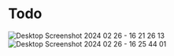 # Todo

![Desktop Screenshot 2024 02 26 - 16 21 26 13](https://github.com/Hj-lh/Todo/assets/160587130/73a47c24-6ada-48ff-bc0d-bef889e5d2fb)
![Desktop Screenshot 2024 02 26 - 16 25 44 01](https://github.com/Hj-lh/Todo/assets/160587130/8c2bea20-9645-4dbd-bd72-a78e55fb6c2c)
